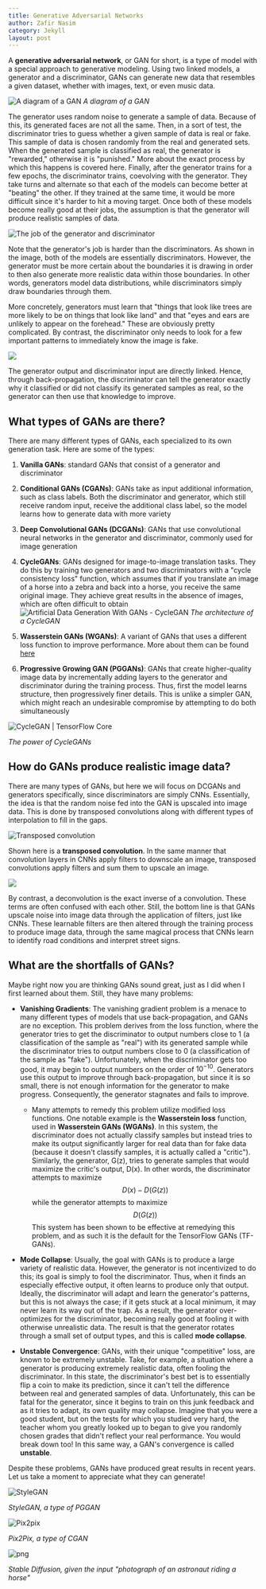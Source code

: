 ```yaml
---
title: Generative Adversarial Networks
author: Zafir Nasim
category: Jekyll
layout: post
---
```

A **generative adversarial network**, or GAN for short, is a type of model with a special approach to generative modeling. Using two linked models, a generator and a discriminator, GANs can generate new data that resembles a given dataset, whether with images, text, or even music data. 

![A diagram of a GAN](https://149695847.v2.pressablecdn.com/wp-content/uploads/2023/01/1_TKr1dtcNgJCA8uYY1OhmSg.png)
*A diagram of a GAN*

The generator uses random noise to generate a sample of data. Because of this, its generated faces are not all the same. Then, in a sort of test, the discriminator tries to guess whether a given sample of data is real or fake. This sample of data is chosen randomly from the real and generated sets. When the generated sample is classified as real, the generator is "rewarded," otherwise it is "punished." More about the exact process by which this happens is covered here. Finally, after the generator trains for a few epochs, the discriminator trains, coevolving with the generator. They take turns and alternate so that each of the models can become better at "beating" the other. If they trained at the same time, it would be more difficult since it's harder to hit a moving target. Once both of these models become really good at their jobs, the assumption is that the generator will produce realistic samples of data.

![The job of the generator and discriminator](https://developers.google.com/static/machine-learning/gan/images/generative_v_discriminative.png)

Note that the generator's job is harder than the discriminators. As shown in the image, both of the models are essentially discriminators. However, the generator must be more certain about the boundaries it is drawing in order to then also generate more realistic data within those boundaries. In other words, generators model data distributions, while discriminators simply draw boundaries through them.

More concretely, generators must learn that "things that look like trees are more likely to be on things that look like land" and that "eyes and ears are unlikely to appear on the forehead." These are obviously pretty complicated. By contrast, the discriminator only needs to look for a few important patterns to immediately know the image is fake.

![](https://cdn.analyticsvidhya.com/wp-content/uploads/2017/06/14204616/s1.jpg)

The generator output and discriminator input are directly linked. Hence, through back-propagation, the discriminator can tell the generator exactly why it classified or did not classify its generated samples as real, so the generator can then use that knowledge to improve.

## What types of GANs are there?

There are many different types of GANs, each specialized to its own generation task. Here are some of the types:
1. **Vanilla GANs**: standard GANs that consist of a generator and discriminator
2. **Conditional GANs (CGANs)**: GANs take as input additional information, such as class labels. Both the discriminator and generator, which still receive random input, receive the additional class label, so the model learns how to generate data with more variety
3. **Deep Convolutional GANs (DCGANs)**: GANs that use convolutional neural networks in the generator and discriminator, commonly used for image generation
4. **CycleGANs**: GANs designed for image-to-image translation tasks. They do this by training two generators and two discriminators with a "cycle consistency loss" function, which assumes that if you translate an image of a horse into a zebra and back into a horse, you receive the same original image. They achieve great results in the absence of images, which are often difficult to obtain![Artificial Data Generation With GANs - CycleGAN](https://cdn.neurosys.com/wp-content/uploads/2021/09/cyclegan_diagram_neurosys-1024x313.png) *The architecture of a CycleGAN*

5. **Wasserstein GANs (WGANs)**: A variant of GANs that uses a different loss function to improve performance. More about them can be found [here](https://zaforf.github.io/isp/study/GAN/#what-are-the-shortfalls-of-gans)
6. **Progressive Growing GAN (PGGANs)**: GANs that create higher-quality image data by incrementally adding layers to the generator and discriminator during the training process. Thus, first the model learns structure, then progressively finer details. This is unlike a simpler GAN, which might reach an undesirable compromise by attempting to do both simultaneously

![CycleGAN | TensorFlow Core](https://www.tensorflow.org/static/tutorials/generative/images/horse2zebra_1.png)

*The power of CycleGANs*

## How do GANs produce realistic image data?

There are many types of GANs, but here we will focus on DCGANs and generators specifically, since discriminators are simply CNNs. Essentially, the idea is that the random noise fed into the GAN is upscaled into image data. This is done by transposed convolutions along with different types of interpolation to fill in the gaps.

![Transposed convolution](https://d2l.ai/_images/trans_conv.svg)

Shown here is a **transposed convolution**. In the same manner that convolution layers in CNNs apply filters to downscale an image, transposed convolutions apply filters and sum them to upscale an image.

![](https://www.researchgate.net/publication/327007086/figure/fig1/AS:659361714147328@1534215491112/a-Illustration-of-convolution-and-deconvolution-and-b-illustration-of-padding-for.png)

By contrast, a deconvolution is the exact inverse of a convolution. These terms are often confused with each other. Still, the bottom line is that GANs upscale noise into image data through the application of filters, just like CNNs. These learnable filters are then altered through the training process to produce image data, through the same magical process that CNNs learn to identify road conditions and interpret street signs.


## What are the shortfalls of GANs?

Maybe right now you are thinking GANs sound great, just as I did when I first learned about them. Still, they have many problems:

- **Vanishing Gradients**: The vanishing gradient problem is a menace to many different types of models that use back-propagation, and GANs are no exception. This problem derives from the loss function, where the generator tries to get the discriminator to output numbers close to 1 (a classification of the sample as "real") with its generated sample while the discriminator tries to output numbers close to 0 (a classification of the sample as "fake"). Unfortunately, when the discriminator gets too good, it may begin to output numbers on the order of $10^{-10}$. Generators use this output to improve through back-propagation, but since it is so small, there is not enough information for the generator to make progress. Consequently, the generator stagnates and fails to improve.
	- Many attempts to remedy this problem utilize modified loss functions. One notable example is the **Wasserstein loss** function, used in **Wasserstein GANs (WGANs)**. In this system, the discriminator does not actually classify samples but instead tries to make its output significantly larger for real data than for fake data (because it doesn't classify samples, it is actually called a "critic"). Similarly, the generator, G(z), tries to generate samples that would maximize the critic's output, D(x). In other words, the discriminator attempts to maximize $$D(x)-D(G(z))$$ while the generator attempts to maximize $$D(G(z))$$ This system has been shown to be effective at remedying this problem, and as such it is the default for the TensorFlow GANs (TF-GANs).

- **Mode Collapse**: Usually, the goal with GANs is to produce a large variety of realistic data. However, the generator is not incentivized to do this; its goal is simply to fool the discriminator. Thus, when it finds an especially effective output, it often learns to produce only that output. Ideally, the discriminator will adapt and learn the generator's patterns, but this is not always the case; if it gets stuck at a local minimum, it may never learn its way out of the trap. As a result, the generator over-optimizes for the discriminator, becoming really good at fooling it with otherwise unrealistic data. The result is that the generator rotates through a small set of output types, and this is called **mode collapse**.

- **Unstable Convergence**: GANs, with their unique "competitive" loss, are known to be extremely unstable. Take, for example, a situation where a generator is producing extremely realistic data, often fooling the discriminator. In this state, the discriminator's best bet is to essentially flip a coin to make its prediction, since it can't tell the difference between real and generated samples of data. Unfortunately, this can be fatal for the generator, since it begins to train on this junk feedback and as it tries to adapt, its own quality may collapse. Imagine that you were a good student, but on the tests for which you studied very hard, the teacher whom you greatly looked up to began to give you randomly chosen grades that didn't reflect your real performance. You would break down too! In this same way, a GAN's convergence is called **unstable**.

Despite these problems, GANs have produced great results in recent years. Let us take a moment to appreciate what they can generate!

![StyleGAN](https://machinelearningmastery.com/wp-content/uploads/2019/06/Example-of-One-Set-of-Generated-Faces-Left-Adopting-the-Coarse-Style-of-Another-Set-of-Generated-Faces-Top.png)

*StyleGAN, a type of PGGAN*

![Pix2pix](https://www.tensorflow.org/images/gan/pix2pix_2.png)

*Pix2Pix, a type of CGAN*

![png](https://www.tensorflow.org/static/tutorials/generative/generate_images_with_stable_diffusion_files/output_twYIlD1hojeI_1.png)

*Stable Diffusion, given the input "photograph of an astronaut riding a horse"*